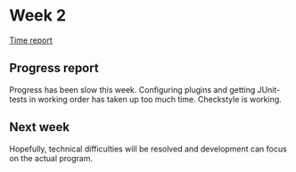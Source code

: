 # Week 2

[Time report](https://github.com/aleksinuora/compressionalgos/blob/master/compressionalgos/documentation/Time%20report.md)

## Progress report

Progress has been slow this week. Configuring plugins and getting JUnit-
tests in working order has taken up too much time. Checkstyle is working.

## Next week

Hopefully, technical difficulties will be resolved and development can focus
on the actual program.
